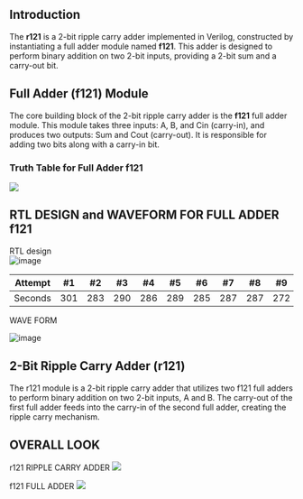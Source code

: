 ## Introduction

The **r121** is a 2-bit ripple carry adder implemented in Verilog, constructed by instantiating a full adder module named **f121**. This adder is designed to perform binary addition on two 2-bit inputs, providing a 2-bit sum and a carry-out bit.

## Full Adder (f121) Module

The core building block of the 2-bit ripple carry adder is the **f121** full adder module. This module takes three inputs: A, B, and Cin (carry-in), and produces two outputs: Sum and Cout (carry-out). It is responsible for adding two bits along with a carry-in bit.

### Truth Table for Full Adder f121
                                

![](images/truth%20table%20for%20f121.png)


## RTL DESIGN and WAVEFORM FOR FULL ADDER f121
          
RTL design                              
![image](images/rtl%20design%20for%20121.png)

Attempt | #1 | #2 | #3 | #4 | #5 | #6 | #7 | #8 | #9 | #10 | #11
--- | --- | --- | --- |--- |--- |--- |--- |--- |--- |--- |---
Seconds | 301 | 283 | 290 | 286 | 289 | 285 | 287 | 287 | 272 | 276 | 269




WAVE FORM





![image](images/wave%20form%20for%20f121.png)

## 2-Bit Ripple Carry Adder (r121)

The r121 module is a 2-bit ripple carry adder that utilizes two f121 full adders to perform binary addition on two 2-bit inputs, A and B. The carry-out of the first full adder feeds into the carry-in of the second full adder, creating the ripple carry mechanism.

## OVERALL LOOK

 r121 RIPPLE CARRY ADDER
![](images/ripple%20carry%20adder%20documetntation%20.png)
  
  f121 FULL ADDER
  ![](images/f121%20whole.png)

                            

